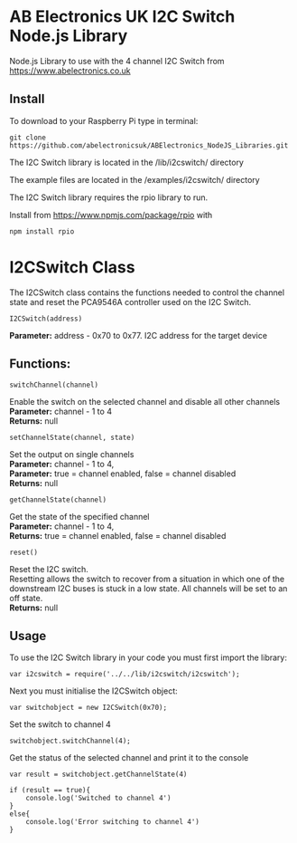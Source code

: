 # AB Electronics UK I2C Switch Node.js Library

Node.js Library to use with the 4 channel I2C Switch from https://www.abelectronics.co.uk

## Install

To download to your Raspberry Pi type in terminal: 

```
git clone https://github.com/abelectronicsuk/ABElectronics_NodeJS_Libraries.git
```
The I2C Switch library is located in the /lib/i2cswitch/ directory

The example files are located in the /examples/i2cswitch/ directory

The I2C Switch library requires the rpio library to run.

Install from https://www.npmjs.com/package/rpio with
```
npm install rpio
```

# I2CSwitch Class

The I2CSwitch class contains the functions needed to control the channel state and reset the PCA9546A controller used on the I2C Switch.

```
I2CSwitch(address) 
```
**Parameter:** address - 0x70 to 0x77. I2C address for the target device  

## Functions:

```
switchChannel(channel) 
```
Enable the switch on the selected channel and disable all other channels  
**Parameter:** channel - 1 to 4  
**Returns:** null  

```
setChannelState(channel, state) 
```
Set the output on single channels  
**Parameter:** channel - 1 to 4,  
**Parameter:** true = channel enabled, false = channel disabled   
**Returns:** null  

```
getChannelState(channel) 
```
Get the state of the specified channel  
**Parameter:** channel - 1 to 4,   
**Returns:** true = channel enabled, false = channel disabled  

```
reset() 
```
Reset the I2C switch.  
Resetting allows the switch to recover from a situation in which one of the downstream I2C buses is stuck in a low state.  All channels will be set to an off state.  
**Returns:** null  

## Usage

To use the I2C Switch library in your code you must first import the library:
```
var i2cswitch = require('../../lib/i2cswitch/i2cswitch');
```
Next you must initialise the I2CSwitch object:
```
var switchobject = new I2CSwitch(0x70);
```
Set the switch to channel 4
```
switchobject.switchChannel(4);
```
Get the status of the selected channel  and print it to the console
```
var result = switchobject.getChannelState(4)

if (result == true){
    console.log('Switched to channel 4')
}
else{
    console.log('Error switching to channel 4')
}
```